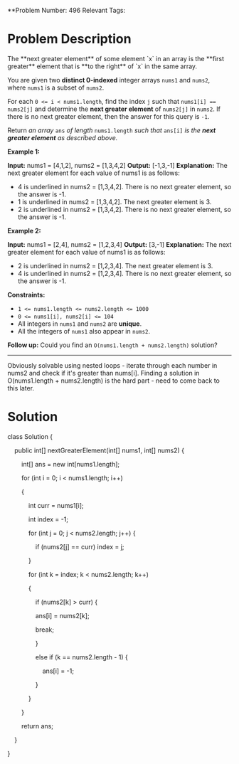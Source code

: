 
**Problem Number: 496
Relevant Tags:
<h1> Problem Description </h1>
The **next greater element** of some element `x` in an array is the **first greater** element that is **to the right** of `x` in the same array.

You are given two **distinct 0-indexed** integer arrays `nums1` and `nums2`, where `nums1` is a subset of `nums2`.

For each `0 <= i < nums1.length`, find the index `j` such that `nums1[i] == nums2[j]` and determine the **next greater element** of `nums2[j]` in `nums2`. If there is no next greater element, then the answer for this query is `-1`.

Return _an array_ `ans` _of length_ `nums1.length` _such that_ `ans[i]` _is the **next greater element** as described above._

**Example 1:**

**Input:** nums1 = [4,1,2], nums2 = [1,3,4,2]
**Output:** [-1,3,-1]
**Explanation:** The next greater element for each value of nums1 is as follows:
- 4 is underlined in nums2 = [1,3,4,2]. There is no next greater element, so the answer is -1.
- 1 is underlined in nums2 = [1,3,4,2]. The next greater element is 3.
- 2 is underlined in nums2 = [1,3,4,2]. There is no next greater element, so the answer is -1.

**Example 2:**

**Input:** nums1 = [2,4], nums2 = [1,2,3,4]
**Output:** [3,-1]
**Explanation:** The next greater element for each value of nums1 is as follows:
- 2 is underlined in nums2 = [1,2,3,4]. The next greater element is 3.
- 4 is underlined in nums2 = [1,2,3,4]. There is no next greater element, so the answer is -1.

**Constraints:**

- `1 <= nums1.length <= nums2.length <= 1000`
- `0 <= nums1[i], nums2[i] <= 104`
- All integers in `nums1` and `nums2` are **unique**.
- All the integers of `nums1` also appear in `nums2`.

**Follow up:** Could you find an `O(nums1.length + nums2.length)` solution?

-----
Obviously solvable using nested loops - iterate through each number in nums2 and check if it's greater than nums[i].
Finding a solution in O(nums1.length + nums2.length) is the hard part - need to come back to this later.

<h1> Solution </h1>

class Solution {

    public int[] nextGreaterElement(int[] nums1, int[] nums2) {

        int[] ans = new int[nums1.length];

        for (int i = 0; i < nums1.length; i++)

        {

            int curr = nums1[i];

            int index = -1;

            for (int j = 0; j < nums2.length; j++) {

                if (nums2[j] == curr) index = j;

            }

  

            for (int k = index; k < nums2.length; k++)

            {

                if (nums2[k] > curr) {

                ans[i] = nums2[k];

                break;

                }

  

                else if (k == nums2.length - 1) {

                    ans[i] = -1;

                }

            }

        }

        return ans;

    }

}